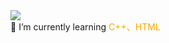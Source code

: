 
<div align="left"> <img src="https://metrics.lecoq.io/iamwuz?template=classic&config.timezone=Asia%2FShanghai"> </div>
🌱 I’m currently learning <span style="color:orange;">C++、HTML</span><br>

<!--
**iamwuz/iamwuz** is a ✨ _special_ ✨ repository because its `README.md` (this file) appears on your GitHub profile.

Here are some ideas to get you started:
### Hi there 👋
- 🔭 I’m currently working on ...
- 🌱 I’m currently learning ...
- 👯 I’m looking to collaborate on ...
- 🤔 I’m looking for help with ...
- 💬 Ask me about ...
- 📫 How to reach me: ...
- 😄 Pronouns: ...
- ⚡ Fun fact: ...
-->
